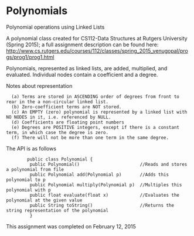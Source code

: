 # Polynomials
Polynomial operations using Linked Lists

A polynomial class created for CS112-Data Structures at Rutgers University (Spring 2015); a full assignment description can be found here:
http://www.cs.rutgers.edu/courses/112/classes/spring_2015_venugopal/progs/prog1/prog1.html


Polynomials, represented as linked lists, are added, multiplied, and evaluated. Individual nodes contain a coefficient and a degree.

Notes about representation

            
      (a) Terms are stored in ASCENDING order of degrees from front to rear in the a non-circular linked list.
      (b) Zero-coefficient terms are NOT stored.
      (c) An EMPTY (zero) polynomial is represented by a linked list with NO NODES in it, i.e. referenced by NULL.
      (d) Coefficients are floating point numbers
      (e) Degrees are POSITIVE integers, except if there is a constant term, in which case the degree is zero.
      (f) There will not be more than one term in the same degree.
      
      
      

The API is as follows

            public class Polynomial {
             public Polynomial()                       //Reads and stores a polynomial from file
             public Polynomial add(Polynomial p)       //Adds this polynomial to p
             public Polynomial multiply(Polynomial p)  //Multiples this polynomial with p
             public float evaluate(float x)            //Evaluates the polynomial at the given value
             public String toString()                  //Returns the string representation of the polynomial
             }


      
This assignment was completed on February 12, 2015
